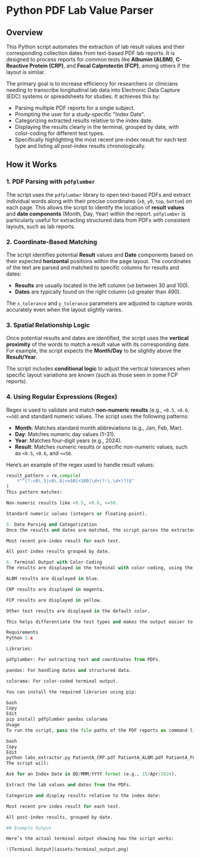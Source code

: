 # Python PDF Lab Value Parser

## Overview
This Python script automates the extraction of lab result values and their corresponding collection dates from text-based PDF lab reports. It is designed to process reports for common tests like **Albumin (ALBM)**, **C-Reactive Protein (CRP)**, and **Fecal Calprotectin (FCP)**, among others if the layout is similar.

The primary goal is to increase efficiency for researchers or clinicians needing to transcribe longitudinal lab data into Electronic Data Capture (EDC) systems or spreadsheets for studies. It achieves this by:

- Parsing multiple PDF reports for a single subject.
- Prompting the user for a study-specific "Index Date".
- Categorizing extracted results relative to the index date.
- Displaying the results clearly in the terminal, grouped by date, with color-coding for different test types.
- Specifically highlighting the most recent pre-index result for each test type and listing all post-index results chronologically.

## How it Works

### 1. **PDF Parsing with `pdfplumber`**
The script uses the `pdfplumber` library to open text-based PDFs and extract individual words along with their precise coordinates (`x0`, `y0`, `top`, `bottom`) on each page. This allows the script to identify the location of **result values** and **date components** (Month, Day, Year) within the report. `pdfplumber` is particularly useful for extracting structured data from PDFs with consistent layouts, such as lab reports.

### 2. **Coordinate-Based Matching**
The script identifies potential **Result** values and **Date** components based on their expected **horizontal** positions within the page layout. The coordinates of the text are parsed and matched to specific columns for results and dates:

- **Results** are usually located in the left column (`x0` between 30 and 100).
- **Dates** are typically found on the right column (`x0` greater than 490).

The `x_tolerance` and `y_tolerance` parameters are adjusted to capture words accurately even when the layout slightly varies.

### 3. **Spatial Relationship Logic**
Once potential results and dates are identified, the script uses the **vertical proximity** of the words to match a result value with its corresponding date. For example, the script expects the **Month/Day** to be slightly above the **Result/Year**.

The script includes **conditional logic** to adjust the vertical tolerances when specific layout variations are known (such as those seen in some FCP reports).

### 4. **Using Regular Expressions (Regex)**
Regex is used to validate and match **non-numeric results** (e.g., `<0.5`, `<0.6`, `<=50`) and standard numeric values. The script uses the following patterns:

- **Month**: Matches standard month abbreviations (e.g., Jan, Feb, Mar).
- **Day**: Matches numeric day values (1–31).
- **Year**: Matches four-digit years (e.g., 2024).
- **Result**: Matches numeric results or specific non-numeric values, such as `<0.5`, `<0.6`, and `<=50`.

Here’s an example of the regex used to handle result values:

```python
result_pattern = re.compile(
    r"^(?:<0\.5|<0\.6|<=50|<100|\d+(?:\.\d+)?)$"
)
This pattern matches:

Non-numeric results like <0.5, <0.6, <=50.

Standard numeric values (integers or floating-point).

5. Date Parsing and Categorization
Once the results and dates are matched, the script parses the extracted date strings into datetime objects using pandas and compares them to the user-provided Index Date. The results are categorized into:

Most recent pre-index result for each test.

All post-index results grouped by date.

6. Terminal Output with Color-Coding
The results are displayed in the terminal with color-coding, using the colorama library:

ALBM results are displayed in blue.

CRP results are displayed in magenta.

FCP results are displayed in yellow.

Other test results are displayed in the default color.

This helps differentiate the test types and makes the output easier to scan.

Requirements
Python 3.x

Libraries:

pdfplumber: For extracting text and coordinates from PDFs.

pandas: For handling dates and structured data.

colorama: For color-coded terminal output.

You can install the required libraries using pip:

bash
Copy
Edit
pip install pdfplumber pandas colorama
Usage
To run the script, pass the file paths of the PDF reports as command-line arguments. For example:

bash
Copy
Edit
python labs_extractor.py PatientA_CRP.pdf PatientA_ALBM.pdf PatientA_FCP.pdf
The script will:

Ask for an Index Date in DD/MMM/YYYY format (e.g., 15/Apr/2024).

Extract the lab values and dates from the PDFs.

Categorize and display results relative to the index date:

Most recent pre-index result for each test.

All post-index results, grouped by date.

## Example Output

Here’s the actual terminal output showing how the script works:

![Terminal Output](assets/terminal_output.png)
